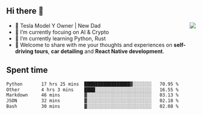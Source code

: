 ## Hi there 👋
<img align="right" src="https://github-readme-stats.vercel.app/api?username=ljunb&show_icons=true&icon_color=CE1D2D&text_color=718096&bg_color=00000000&hide_title=true&hide_border=true" />

- 🚗 Tesla Model Y Owner | New Dad
- 🔭 I’m currently focuing on AI & Crypto
- 🌱 I’m currently learning Python, Rust
- 💬 Welcome to share with me your thoughts and experiences on **self-driving tours**, **car detailing** and **React Native development**.




## Spent time
<!--START_SECTION:waka-->

```txt
Python       17 hrs 25 mins  █████████████████▓░░░░░░░   70.95 %
Other        4 hrs 3 mins    ████░░░░░░░░░░░░░░░░░░░░░   16.55 %
Markdown     46 mins         ▓░░░░░░░░░░░░░░░░░░░░░░░░   03.13 %
JSON         32 mins         ▓░░░░░░░░░░░░░░░░░░░░░░░░   02.18 %
Bash         30 mins         ▓░░░░░░░░░░░░░░░░░░░░░░░░   02.08 %
```

<!--END_SECTION:waka-->
